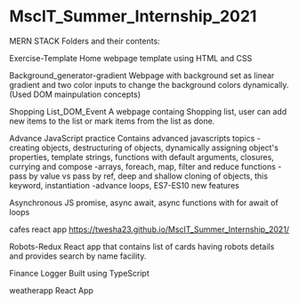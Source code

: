 # MscIT_Summer_Internship_2021
MERN STACK
Folders and their contents:

Exercise-Template
Home webpage template using HTML and CSS

Background_generator-gradient
Webpage with background set as linear gradient and two color inputs to change the background colors dynamically. (Used DOM mainpulation concepts)

Shopping List_DOM_Event
A webpage containg Shopping list, user can add new items to the list or mark items from the list as done.

Advance JavaScript practice
Contains advanced javascripts topics
-creating objects, destructuring of objects, dynamically assigning object's properties, template strings, functions with default arguments, closures, currying and compose
-arrays, foreach, map, filter and reduce functions
-pass by value vs pass by ref, deep and shallow cloning of objects, this keyword, instantiation
-advance loops, ES7-ES10 new features

Asynchronous JS
promise, async await, async functions with for await of loops

cafes 
react app
https://twesha23.github.io/MscIT_Summer_Internship_2021/

Robots-Redux
React app that contains list of cards having robots details and provides search by name facility.

Finance Logger
 Built using TypeScript
 
 
 weatherapp
 React App
